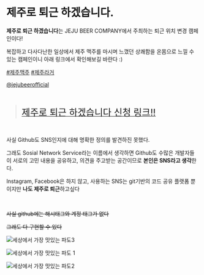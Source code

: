 # 제주로 퇴근 하겠습니다.

**제주로 퇴근 하겠습니다**는 JEJU BEER COMPANY에서 주최하는 퇴근 위치 변경 캠페인이다!

복잡하고 다사다난한 일상에서 제주 맥주를 마시며 느꼈던 상쾌함을 온몸으로 느낄 수 있는 캠페인이니 아래 링크에서 확인해보길 바란다 :)

[#제주맥주](https://www.instagram.com/explore/tags/%EC%A0%9C%EC%A3%BC%EB%A7%A5%EC%A3%BC/) [#제주라거](https://www.instagram.com/explore/tags/%EC%A0%9C%EC%A3%BC%EB%9D%BC%EA%B1%B0/)

[@jejubeerofficial](https://www.instagram.com/jejubeerofficial/?hl=ko)

<br/>

> <a align="center" href="https://jejubeer.co.kr/jejulagerwave" > 
>     <font size=5>제주로 퇴근 하겠습니다 신청 링크!! 
>     </font>
> </a>





<br/>

사실 Github도 SNS인지에 대해 명확한 정의를 발견하진 못했다.

그래도 Sosial Network Service라는 이름에서 생각하면 Github도 수많은 개발자들이 서로의 고민 내용을 공유하고, 의견을 주고받는 공간이므로 **본인은 SNS라고 생각**한다.

Instagram, Facebook은 하지 않고, 사용하는 SNS는 git기반의 코드 공유 플랫폼 뿐이지만 **나도 제주로 퇴근**하고싶다

<br/>

~~사실 github에는 해시태그와 계정 태그가 없다~~

~~그래도 다 구현할 수 있다~~



![세상에서 가장 맛있는 파도3](https://cdn.imweb.me/thumbnail/20220530/9fd78af8341b3.jpg)

![세상에서 가장 맛있는 파도 1](https://cdn.imweb.me/thumbnail/20220530/b10976811f678.jpg)

![세상에서 가장 맛있는 파도2](https://cdn.imweb.me/thumbnail/20220530/b0ca7dfb19b87.jpg)





